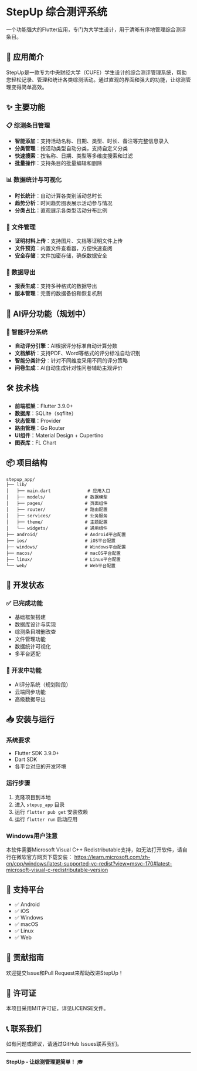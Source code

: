 # StepUp 综合测评系统

一个功能强大的Flutter应用，专门为大学生设计，用于清晰有序地管理综合测评条目。

## 📱 应用简介

StepUp是一款专为中央财经大学（CUFE）学生设计的综合测评管理系统，帮助您轻松记录、管理和统计各类综测活动。通过直观的界面和强大的功能，让综测管理变得简单高效。

## ✨ 主要功能

### 📋 综测条目管理
- **智能添加**：支持活动名称、日期、类型、时长、备注等完整信息录入
- **分类管理**：按活动类型自动分类，支持自定义分类
- **快速搜索**：按名称、日期、类型等多维度搜索和过滤
- **批量操作**：支持条目的批量编辑和删除

### 📊 数据统计与可视化
- **时长统计**：自动计算各类别活动总时长
- **趋势分析**：时间趋势图表展示活动参与情况
- **分类占比**：直观展示各类型活动分布比例

### 📎 文件管理
- **证明材料上传**：支持图片、文档等证明文件上传
- **文件预览**：内置文件查看器，方便快速查阅
- **安全存储**：文件加密存储，确保数据安全

### 🔄 数据导出
- **报表生成**：支持多种格式的数据导出
- **版本管理**：完善的数据备份和恢复机制

## 🚀 AI评分功能（规划中）

### 🤖 智能评分系统
- **自动评分引擎**：AI根据评分标准自动计算分数
- **文档解析**：支持PDF、Word等格式的评分标准自动识别
- **智能分类计分**：针对不同维度采用不同的评分策略
- **问卷生成**：AI自动生成针对性问卷辅助主观评价

## 🛠️ 技术栈

- **前端框架**：Flutter 3.9.0+
- **数据库**：SQLite（sqflite）
- **状态管理**：Provider
- **路由管理**：Go Router
- **UI组件**：Material Design + Cupertino
- **图表库**：FL Chart

## 📦 项目结构

```
stepup_app/
├── lib/
│   ├── main.dart              # 应用入口
│   ├── models/               # 数据模型
│   ├── pages/                # 页面组件
│   ├── router/               # 路由配置
│   ├── services/             # 业务服务
│   ├── theme/                # 主题配置
│   └── widgets/              # 通用组件
├── android/                  # Android平台配置
├── ios/                      # iOS平台配置
├── windows/                  # Windows平台配置
├── macos/                    # macOS平台配置
├── linux/                    # Linux平台配置
└── web/                      # Web平台配置
```

## 🎯 开发状态

### ✅ 已完成功能
- 基础框架搭建
- 数据库设计与实现
- 综测条目增删改查
- 文件管理功能
- 数据统计可视化
- 多平台适配

### 🔄 开发中功能
- AI评分系统（规划阶段）
- 云端同步功能
- 高级数据导出

## 📥 安装与运行

### 系统要求
- Flutter SDK 3.9.0+
- Dart SDK
- 各平台对应的开发环境

### 运行步骤
1. 克隆项目到本地
2. 进入 `stepup_app` 目录
3. 运行 `flutter pub get` 安装依赖
4. 运行 `flutter run` 启动应用

### Windows用户注意
本软件需要Microsoft Visual C++ Redistributable支持，如无法打开软件，请自行在微软官方网页下载安装：
https://learn.microsoft.com/zh-cn/cpp/windows/latest-supported-vc-redist?view=msvc-170#latest-microsoft-visual-c-redistributable-version

## 📱 支持平台

- ✅ Android
- ✅ iOS  
- ✅ Windows
- ✅ macOS
- ✅ Linux
- ✅ Web

## 🤝 贡献指南

欢迎提交Issue和Pull Request来帮助改进StepUp！

## 📄 许可证

本项目采用MIT许可证，详见LICENSE文件。

## 📞 联系我们

如有问题或建议，请通过GitHub Issues联系我们。

---

**StepUp - 让综测管理更简单！** 🎓
